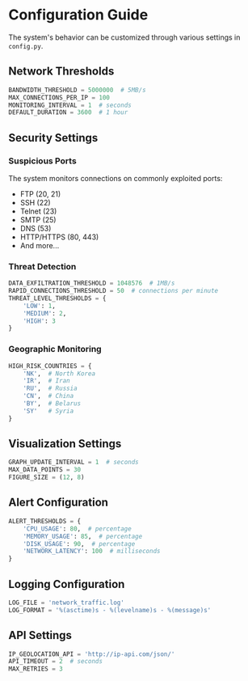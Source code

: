 # Configuration Guide

The system's behavior can be customized through various settings in `config.py`.

## Network Thresholds

```python
BANDWIDTH_THRESHOLD = 5000000  # 5MB/s
MAX_CONNECTIONS_PER_IP = 100
MONITORING_INTERVAL = 1  # seconds
DEFAULT_DURATION = 3600  # 1 hour
```

## Security Settings

### Suspicious Ports
The system monitors connections on commonly exploited ports:
- FTP (20, 21)
- SSH (22)
- Telnet (23)
- SMTP (25)
- DNS (53)
- HTTP/HTTPS (80, 443)
- And more...

### Threat Detection

```python
DATA_EXFILTRATION_THRESHOLD = 1048576  # 1MB/s
RAPID_CONNECTIONS_THRESHOLD = 50  # connections per minute
THREAT_LEVEL_THRESHOLDS = {
    'LOW': 1,
    'MEDIUM': 2,
    'HIGH': 3
}
```

### Geographic Monitoring
```python
HIGH_RISK_COUNTRIES = {
    'NK',  # North Korea
    'IR',  # Iran
    'RU',  # Russia
    'CN',  # China
    'BY',  # Belarus
    'SY'   # Syria
}
```

## Visualization Settings

```python
GRAPH_UPDATE_INTERVAL = 1  # seconds
MAX_DATA_POINTS = 30
FIGURE_SIZE = (12, 8)
```

## Alert Configuration

```python
ALERT_THRESHOLDS = {
    'CPU_USAGE': 80,  # percentage
    'MEMORY_USAGE': 85,  # percentage
    'DISK_USAGE': 90,  # percentage
    'NETWORK_LATENCY': 100  # milliseconds
}
```

## Logging Configuration

```python
LOG_FILE = 'network_traffic.log'
LOG_FORMAT = '%(asctime)s - %(levelname)s - %(message)s'
```

## API Settings

```python
IP_GEOLOCATION_API = 'http://ip-api.com/json/'
API_TIMEOUT = 2  # seconds
MAX_RETRIES = 3
